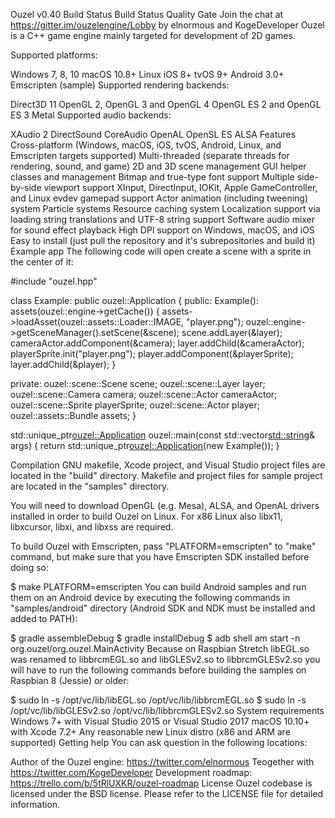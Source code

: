 Ouzel v0.40
Build Status Build Status Quality Gate Join the chat at https://gitter.im/ouzelengine/Lobby
by elnormous and KogeDeveloper
Ouzel is a C++ game engine mainly targeted for development of 2D games.

Supported platforms:

Windows 7, 8, 10
macOS 10.8+
Linux
iOS 8+
tvOS 9+
Android 3.0+
Emscripten (sample)
Supported rendering backends:

Direct3D 11
OpenGL 2, OpenGL 3 and OpenGL 4
OpenGL ES 2 and OpenGL ES 3
Metal
Supported audio backends:

XAudio 2
DirectSound
CoreAudio
OpenAL
OpenSL ES
ALSA
Features
Cross-platform (Windows, macOS, iOS, tvOS, Android, Linux, and Emscripten targets supported)
Multi-threaded (separate threads for rendering, sound, and game)
2D and 3D scene management
GUI helper classes and management
Bitmap and true-type font support
Multiple side-by-side viewport support
XInput, DirectInput, IOKit, Apple GameController, and Linux evdev gamepad support
Actor animation (including tweening) system
Particle systems
Resource caching system
Localization support via loading string translations and UTF-8 string support
Software audio mixer for sound effect playback
High DPI support on Windows, macOS, and iOS
Easy to install (just pull the repository and it's subrepositories and build it)
Example app
The following code will open create a scene with a sprite in the center of it:

#include "ouzel.hpp"

class Example: public ouzel::Application
{
public:
    Example():
        assets(ouzel::engine->getCache())
    {
        assets->loadAsset(ouzel::assets::Loader::IMAGE, "player.png");
        ouzel::engine->getSceneManager().setScene(&scene);
        scene.addLayer(&layer);
        cameraActor.addComponent(&camera);
        layer.addChild(&cameraActor);
        playerSprite.init("player.png");
        player.addComponent(&playerSprite);
        layer.addChild(&player);
    }

private:
    ouzel::scene::Scene scene;
    ouzel::scene::Layer layer;
    ouzel::scene::Camera camera;
    ouzel::scene::Actor cameraActor;
    ouzel::scene::Sprite playerSprite;
    ouzel::scene::Actor player;
    ouzel::assets::Bundle assets;
}

std::unique_ptr<ouzel::Application> ouzel::main(const std::vector<std::string>& args)
{
    return std::unique_ptr<ouzel::Application>(new Example());
}

Compilation
GNU makefile, Xcode project, and Visual Studio project files are located in the "build" directory. Makefile and project files for sample project are located in the "samples" directory.

You will need to download OpenGL (e.g. Mesa), ALSA, and OpenAL drivers installed in order to build Ouzel on Linux. For x86 Linux also libx11, libxcursor, libxi, and libxss are required.

To build Ouzel with Emscripten, pass "PLATFORM=emscripten" to "make" command, but make sure that you have Emscripten SDK installed before doing so:

$ make PLATFORM=emscripten
You can build Android samples and run them on an Android device by executing the following commands in "samples/android" directory (Android SDK and NDK must be installed and added to PATH):

$ gradle assembleDebug
$ gradle installDebug
$ adb shell am start -n org.ouzel/org.ouzel.MainActivity
Because on Raspbian Stretch libEGL.so was renamed to libbrcmEGL.so and libGLESv2.so to libbrcmGLESv2.so you will have to run the following commands before building the samples on Raspbian 8 (Jessie) or older:

$ sudo ln -s /opt/vc/lib/libEGL.so /opt/vc/lib/libbrcmEGL.so 
$ sudo ln -s /opt/vc/lib/libGLESv2.so /opt/vc/lib/libbrcmGLESv2.so
System requirements
Windows 7+ with Visual Studio 2015 or Visual Studio 2017
macOS 10.10+ with Xcode 7.2+
Any reasonable new Linux distro (x86 and ARM are supported)
Getting help
You can ask question in the following locations:

Author of the Ouzel engine: https://twitter.com/elnormous Teogether with https://twitter.com/KogeDeveloper
Development roadmap: https://trello.com/b/5tRlUXKR/ouzel-roadmap
License
Ouzel codebase is licensed under the BSD license. Please refer to the LICENSE file for detailed information.
